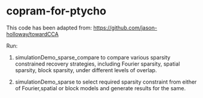# copram-for-ptycho

This code has been adapted from: https://github.com/jason-holloway/towardCCA

Run:

1) simulationDemo_sparse_compare
to compare various sparsity constrained recovery strategies, including Fourier sparsity, spatial sparsity, block sparsity,
under different levels of overlap.

2) simulationDemo_sparse
to select required sparsity constraint from either of Fourier,spatial or block models and generate results for the same. 
